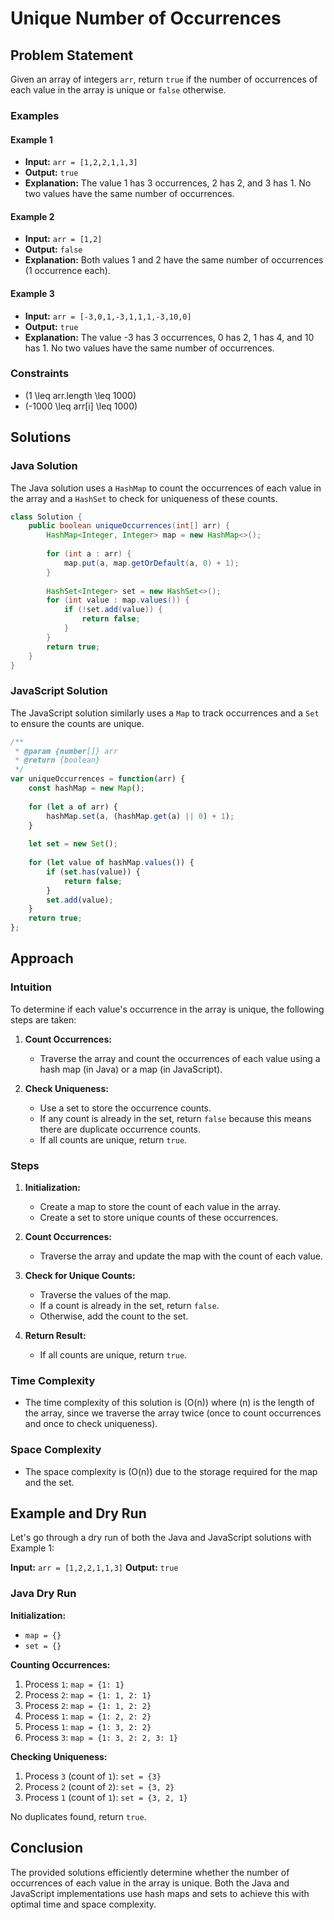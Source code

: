 # Unique Number of Occurrences

## Problem Statement

Given an array of integers `arr`, return `true` if the number of occurrences of each value in the array is unique or `false` otherwise.

### Examples

#### Example 1

- **Input:** `arr = [1,2,2,1,1,3]`
- **Output:** `true`
- **Explanation:** The value 1 has 3 occurrences, 2 has 2, and 3 has 1. No two values have the same number of occurrences.

#### Example 2

- **Input:** `arr = [1,2]`
- **Output:** `false`
- **Explanation:** Both values 1 and 2 have the same number of occurrences (1 occurrence each).

#### Example 3

- **Input:** `arr = [-3,0,1,-3,1,1,1,-3,10,0]`
- **Output:** `true`
- **Explanation:** The value -3 has 3 occurrences, 0 has 2, 1 has 4, and 10 has 1. No two values have the same number of occurrences.

### Constraints

- \(1 \leq arr.length \leq 1000\)
- \(-1000 \leq arr[i] \leq 1000\)

## Solutions

### Java Solution

The Java solution uses a `HashMap` to count the occurrences of each value in the array and a `HashSet` to check for uniqueness of these counts.

```java
class Solution {
    public boolean uniqueOccurrences(int[] arr) {
        HashMap<Integer, Integer> map = new HashMap<>();
        
        for (int a : arr) {
            map.put(a, map.getOrDefault(a, 0) + 1);
        }
        
        HashSet<Integer> set = new HashSet<>();
        for (int value : map.values()) {
            if (!set.add(value)) {
                return false;
            }
        }
        return true;
    }
}
```

### JavaScript Solution

The JavaScript solution similarly uses a `Map` to track occurrences and a `Set` to ensure the counts are unique.

```javascript
/**
 * @param {number[]} arr
 * @return {boolean}
 */
var uniqueOccurrences = function(arr) {
    const hashMap = new Map();
    
    for (let a of arr) {
        hashMap.set(a, (hashMap.get(a) || 0) + 1);
    }
    
    let set = new Set();
    
    for (let value of hashMap.values()) {
        if (set.has(value)) {
            return false;
        }
        set.add(value);
    }
    return true;
};
```

## Approach

### Intuition

To determine if each value's occurrence in the array is unique, the following steps are taken:

1. **Count Occurrences:**
   - Traverse the array and count the occurrences of each value using a hash map (in Java) or a map (in JavaScript).

2. **Check Uniqueness:**
   - Use a set to store the occurrence counts.
   - If any count is already in the set, return `false` because this means there are duplicate occurrence counts.
   - If all counts are unique, return `true`.

### Steps

1. **Initialization:**
   - Create a map to store the count of each value in the array.
   - Create a set to store unique counts of these occurrences.

2. **Count Occurrences:**
   - Traverse the array and update the map with the count of each value.

3. **Check for Unique Counts:**
   - Traverse the values of the map.
   - If a count is already in the set, return `false`.
   - Otherwise, add the count to the set.

4. **Return Result:**
   - If all counts are unique, return `true`.

### Time Complexity

- The time complexity of this solution is \(O(n)\) where \(n\) is the length of the array, since we traverse the array twice (once to count occurrences and once to check uniqueness).

### Space Complexity

- The space complexity is \(O(n)\) due to the storage required for the map and the set.

## Example and Dry Run

Let's go through a dry run of both the Java and JavaScript solutions with Example 1:

**Input:** `arr = [1,2,2,1,1,3]`
**Output:** `true`

### Java Dry Run

**Initialization:**
- `map = {}`
- `set = {}`

**Counting Occurrences:**
1. Process `1`: `map = {1: 1}`
2. Process `2`: `map = {1: 1, 2: 1}`
3. Process `2`: `map = {1: 1, 2: 2}`
4. Process `1`: `map = {1: 2, 2: 2}`
5. Process `1`: `map = {1: 3, 2: 2}`
6. Process `3`: `map = {1: 3, 2: 2, 3: 1}`

**Checking Uniqueness:**
1. Process `3` (count of `1`): `set = {3}`
2. Process `2` (count of `2`): `set = {3, 2}`
3. Process `1` (count of `1`): `set = {3, 2, 1}`

No duplicates found, return `true`.

## Conclusion

The provided solutions efficiently determine whether the number of occurrences of each value in the array is unique. Both the Java and JavaScript implementations use hash maps and sets to achieve this with optimal time and space complexity.
